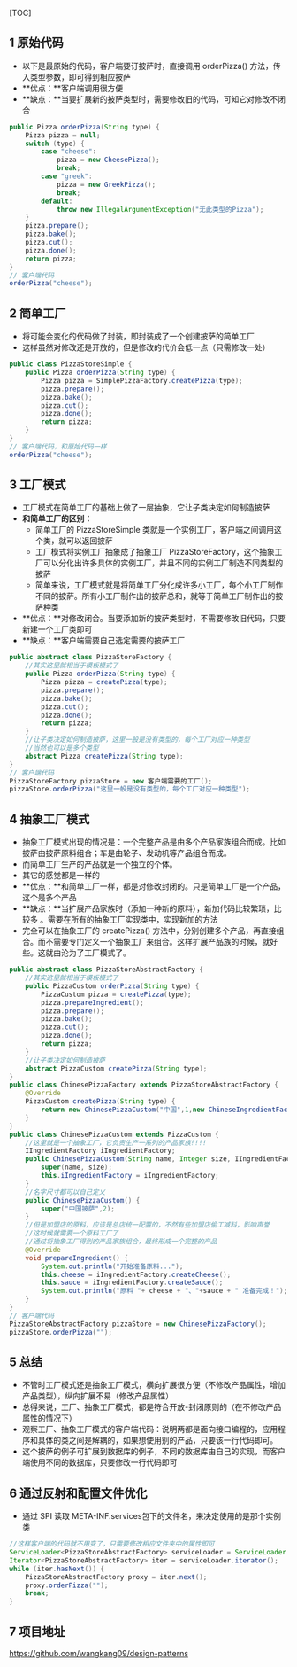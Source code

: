 [TOC]

## 1 原始代码

- 以下是最原始的代码，客户端要订披萨时，直接调用 orderPizza() 方法，传入类型参数，即可得到相应披萨
- **优点：**客户端调用很方便
- **缺点：**当要扩展新的披萨类型时，需要修改旧的代码，可知它对修改不闭合

```java
public Pizza orderPizza(String type) {
    Pizza pizza = null;
    switch (type) {
        case "cheese":
            pizza = new CheesePizza();
            break;
        case "greek":
            pizza = new GreekPizza();
            break;
        default:
            throw new IllegalArgumentException("无此类型的Pizza");
    }
    pizza.prepare();
    pizza.bake();
    pizza.cut();
    pizza.done();
    return pizza;
}
// 客户端代码
orderPizza("cheese");
```

## 2 简单工厂

- 将可能会变化的代码做了封装，即封装成了一个创建披萨的简单工厂
- 这样虽然对修改还是开放的，但是修改的代价会低一点（只需修改一处）

```java
public class PizzaStoreSimple {
    public Pizza orderPizza(String type) {
        Pizza pizza = SimplePizzaFactory.createPizza(type);
        pizza.prepare();
        pizza.bake();
        pizza.cut();
        pizza.done();
        return pizza;
    }
}
// 客户端代码，和原始代码一样
orderPizza("cheese");
```

## 3 工厂模式

- 工厂模式在简单工厂的基础上做了一层抽象，它让子类决定如何制造披萨
- **和简单工厂的区别：** 
  - 简单工厂的 PizzaStoreSimple 类就是一个实例工厂，客户端之间调用这个类，就可以返回披萨
  - 工厂模式将实例工厂抽象成了抽象工厂 PizzaStoreFactory，这个抽象工厂可以分化出许多具体的实例工厂，并且不同的实例工厂制造不同类型的披萨
  - 简单来说，工厂模式就是将简单工厂分化成许多小工厂，每个小工厂制作不同的披萨。所有小工厂制作出的披萨总和，就等于简单工厂制作出的披萨种类
- **优点：**对修改闭合。当要添加新的披萨类型时，不需要修改旧代码，只要新建一个工厂类即可
- **缺点：**客户端需要自己选定需要的披萨工厂

```java
public abstract class PizzaStoreFactory {
    //其实这里就相当于模板模式了
    public Pizza orderPizza(String type) {
        Pizza pizza = createPizza(type);
        pizza.prepare();
        pizza.bake();
        pizza.cut();
        pizza.done();
        return pizza;
    }
    //让子类决定如何制造披萨，这里一般是没有类型的，每个工厂对应一种类型
    //当然也可以是多个类型
    abstract Pizza createPizza(String type);
}
// 客户端代码
PizzaStoreFactory pizzaStore = new 客户端需要的工厂();
pizzaStore.orderPizza("这里一般是没有类型的，每个工厂对应一种类型");
```

## 4 抽象工厂模式

- 抽象工厂模式出现的情况是：一个完整产品是由多个产品家族组合而成。比如披萨由披萨原料组合；车是由轮子、发动机等产品组合而成。
- 而简单工厂生产的产品就是一个独立的个体。
- 其它的感觉都是一样的
- **优点：**和简单工厂一样，都是对修改封闭的。只是简单工厂是一个产品，这个是多个产品
- **缺点：**当扩展产品家族时（添加一种新的原料），新加代码比较繁琐，比较多 。需要在所有的抽象工厂实现类中，实现新加的方法
- 完全可以在抽象工厂的 createPizza() 方法中，分别创建多个产品，再直接组合。而不需要专门定义一个抽象工厂来组合。这样扩展产品族的时候，就好些。这就由沦为了工厂模式了。

```java
public abstract class PizzaStoreAbstractFactory {
    //其实这里就相当于模板模式了
    public PizzaCustom orderPizza(String type) {
        PizzaCustom pizza = createPizza(type);
        pizza.prepareIngredient();
        pizza.prepare();
        pizza.bake();
        pizza.cut();
        pizza.done();
        return pizza;
    }
    //让子类决定如何制造披萨
    abstract PizzaCustom createPizza(String type);
}
public class ChinesePizzaFactory extends PizzaStoreAbstractFactory {
    @Override
    PizzaCustom createPizza(String type) {
        return new ChinesePizzaCustom("中国",1,new ChineseIngredientFactory());
    }
}
public class ChinesePizzaCustom extends PizzaCustom {
    //这里就是一个抽象工厂，它负责生产一系列的产品家族!!!!
    IIngredientFactory iIngredientFactory;
    public ChinesePizzaCustom(String name, Integer size, IIngredientFactory iIngredientFactory){
        super(name, size);
        this.iIngredientFactory = iIngredientFactory;
    }
    //名字尺寸都可以自己定义
    public ChinesePizzaCustom() {
        super("中国披萨",2);
    }
    //但是加盟店的原料，应该是总店统一配置的，不然有些加盟店偷工减料，影响声誉
    //这时候就需要一个原料工厂了
    //通过将抽象工厂得到的产品家族组合，最终形成一个完整的产品
    @Override
    void prepareIngredient() {
        System.out.println("开始准备原料...");
        this.cheese = iIngredientFactory.createCheese();
        this.sauce = iIngredientFactory.createSauce();
        System.out.println("原料 "+ cheese + "、"+sauce + " 准备完成！");
    }
}
// 客户端代码
PizzaStoreAbstractFactory pizzaStore = new ChinesePizzaFactory();
pizzaStore.orderPizza("");
```

## 5 总结

- 不管时工厂模式还是抽象工厂模式，横向扩展很方便（不修改产品属性，增加产品类型），纵向扩展不易（修改产品属性）
- 总得来说，工厂、抽象工厂模式，都是符合开放-封闭原则的（在不修改产品属性的情况下）
- 观察工厂、抽象工厂模式的客户端代码：说明两都是面向接口编程的，应用程序和具体的类之间是解耦的，如果想使用别的产品，只要该一行代码即可。
- 这个披萨的例子可扩展到数据库的例子，不同的数据库由自己的实现，而客户端使用不同的数据库，只要修改一行代码即可

## 6 通过反射和配置文件优化

- 通过 SPI 读取 META-INF.services包下的文件名，来决定使用的是那个实例类

```java
//这样客户端的代码就不用变了，只需要修改相应文件夹中的属性即可
ServiceLoader<PizzaStoreAbstractFactory> serviceLoader = ServiceLoader.load(PizzaStoreAbstractFactory.class);
Iterator<PizzaStoreAbstractFactory> iter = serviceLoader.iterator();
while (iter.hasNext()) {
    PizzaStoreAbstractFactory proxy = iter.next();
    proxy.orderPizza("");
    break;
}
```

## 7 项目地址

https://github.com/wangkang09/design-patterns